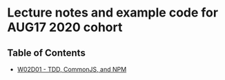 # Lecture notes and example code for AUG17 2020 cohort

## Table of Contents

* [W02D01 - TDD, CommonJS, and NPM](https://github.com/andydlindsay/aug172020/tree/master/w02d01)
